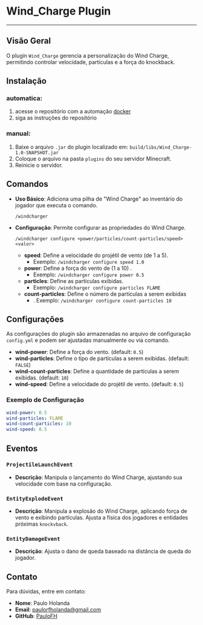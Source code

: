 # Wind_Charge Plugin

---
## Visão Geral

O plugin `Wind_Charge` gerencia a personalização do Wind Charge, permitindo controlar velocidade, particulas e a força do knockback. 


## Instalação

### automatica:

1. acesse o repositório com a automação [docker](https://github.com/PauloFH/Teste-de-Recrutamento-Developer-Java-Junior)
2. siga as instruções do repositório

### manual:

1. Baixe o arquivo `.jar` do plugin localizado em: `build/libs/Wind_Charge-1.0-SNAPSHOT.jar`
2. Coloque o arquivo  na pasta `plugins` do seu servidor Minecraft.
3. Reinicie o servidor.


## Comandos


- **Uso Básico**: Adiciona uma pilha de "Wind Charge" ao inventário do jogador que executa o comando.

  ```
  /windcharger
  ```

- **Configuração**: Permite configurar as propriedades do Wind Charge.

  ```
  /windcharger configure <power/particles/count-particles/speed> <valor>
  ``` 
  - **speed**: Define a velocidade do projétil de vento (de 1 a 5).
    - Exemplo: `/windcharger configure speed 1.0`
  - **power**: Define a força do vento de (1 a 10) .
    - Exemplo: `/windcharger configure power 0.5`
  - **particles**: Define as particulas exibidas.
    - Exemplo: `/windcharger configure particles FLAME`
  - **count-particles**: Define o número de partículas a serem exibidas
    - . Exemplo: `/windcharger configure count-particles 10`
   

## Configurações

As configurações do plugin são armazenadas no arquivo de configuração `config.yml` e podem ser ajustadas manualmente ou via comando.

- **wind-power**: Define a força do vento. (default: `0.5`)
- **wind-particles**: Define o tipo de partículas a serem exibidas. (default: `FALSE`)
- **wind-count-particles**: Define a quantidade de partículas a serem exibidas. (default: `10`)
- **wind-speed**: Define a velocidade do projétil de vento. (default: `0.5`)

### Exemplo de Configuração

```yaml
wind-power: 0.5
wind-particles: FLAME
wind-count-particles: 10
wind-speed: 0.5
```

## Eventos

### `ProjectileLaunchEvent`

- **Descrição**: Manipula o lançamento do Wind Charge, ajustando sua velocidade com base na configuração.

### `EntityExplodeEvent`

- **Descrição**: Manipula a explosão do Wind Charge, aplicando força de vento e exibindo partículas. Ajusta a física dos jogadores e entidades próximas `knockvback`.

### `EntityDamageEvent`

- **Descrição**: Ajusta o dano de queda baseado na distância de queda do jogador.


## Contato

Para dúvidas, entre em contato:
- **Nome**: Paulo Holanda
- **Email**: [paulorfholanda@gmail.com](mailto:paulorfholanda@gmail.com)
- **GitHub**: [PauloFH](https://github.com/PauloFH)
